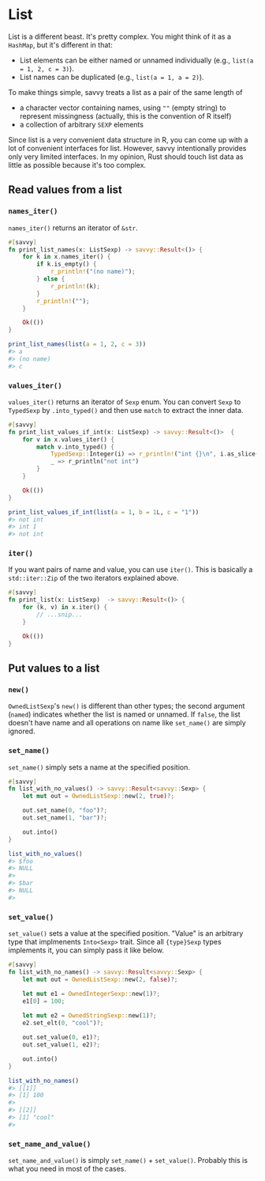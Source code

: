 # List

List is a different beast. It's pretty complex. You might think of it as a
`HashMap`, but it's different in that:

* List elements can be either named or unnamed individually (e.g., `list(a = 1,
  2, c = 3)`).
* List names can be duplicated (e.g., `list(a = 1, a = 2)`).

To make things simple, savvy treats a list as a pair of the same length of

* a character vector containing names, using `""` (empty string) to represent
  missingness (actually, this is the convention of R itself)
* a collection of arbitrary `SEXP` elements

Since list is a very convenient data structure in R, you can come up with a lot
of convenient interfaces for list. However, savvy intentionally provides only
very limited interfaces. In my opinion, Rust should touch list data as little as
possible because it's too complex.

## Read values from a list

### `names_iter()`

`names_iter()` returns an iterator of `&str`.

```rust
#[savvy]
fn print_list_names(x: ListSexp) -> savvy::Result<()> {
    for k in x.names_iter() {
        if k.is_empty() {
            r_println!("(no name)");
        } else {
            r_println!(k);
        }
        r_println!("");
    }

    Ok(())
}
```

```r
print_list_names(list(a = 1, 2, c = 3))
#> a
#> (no name)
#> c
```

### `values_iter()`

`values_iter()` returns an iterator of `Sexp` enum. You can convert `Sexp` to
`TypedSexp` by `.into_typed()` and then use `match` to extract the inner data.

```rust
#[savvy]
fn print_list_values_if_int(x: ListSexp) -> savvy::Result<()>  {
    for v in x.values_iter() {
        match v.into_typed() {
            TypedSexp::Integer(i) => r_println!("int {}\n", i.as_slice()[0]),
            _ => r_println("not int")
        }
    }

    Ok(())
}
```

```r
print_list_values_if_int(list(a = 1, b = 1L, c = "1"))
#> not int
#> int 1
#> not int
```

### `iter()`

If you want pairs of name and value, you can use `iter()`. This is basically a
`std::iter::Zip` of the two iterators explained above.

```rust
#[savvy]
fn print_list(x: ListSexp)  -> savvy::Result<()> {
    for (k, v) in x.iter() {
        // ...snip...
    }

    Ok(())
}
```

## Put values to a list

### `new()`

`OwnedListSexp`'s `new()` is different than other types; the second argument
(`named`) indicates whether the list is named or unnamed. If `false`, the list
doesn't have name and all operations on name like `set_name()` are simply
ignored.

### `set_name()`

`set_name()` simply sets a name at the specified position.

```rust
#[savvy]
fn list_with_no_values() -> savvy::Result<savvy::Sexp> {
    let mut out = OwnedListSexp::new(2, true)?;

    out.set_name(0, "foo")?;
    out.set_name(1, "bar")?;

    out.into()
}
```
```r
list_with_no_values()
#> $foo
#> NULL
#> 
#> $bar
#> NULL
#> 
```

### `set_value()`

`set_value()` sets a value at the specified position. "Value" is an arbitrary
type that implmenents `Into<Sexp>` trait. Since all `{type}Sexp` types
implements it, you can simply pass it like below.

```rust
#[savvy]
fn list_with_no_names() -> savvy::Result<savvy::Sexp> {
    let mut out = OwnedListSexp::new(2, false)?;

    let mut e1 = OwnedIntegerSexp::new(1)?;
    e1[0] = 100;
    
    let mut e2 = OwnedStringSexp::new(1)?;
    e2.set_elt(0, "cool")?;

    out.set_value(0, e1)?;
    out.set_value(1, e2)?;

    out.into()
}
```
```r
list_with_no_names()
#> [[1]]
#> [1] 100
#> 
#> [[2]]
#> [1] "cool"
#> 
```

### `set_name_and_value()`

`set_name_and_value()` is simply `set_name()` + `set_value()`. Probably this is
what you need in most of the cases.